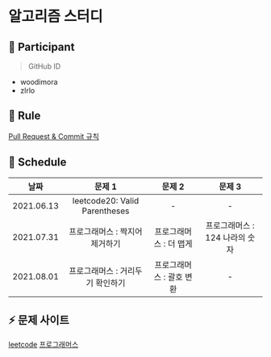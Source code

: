# 알고리즘 스터디

## 👯 Participant

> GitHub ID

- woodimora
- zlrlo

## 📌 Rule

[Pull Request & Commit 규칙]()

## 📆 Schedule

|    날짜    |            문제 1             | 문제 2 | 문제 3 |
| :--------: | :---------------------------: | :----: | :----: |
| 2021.06.13 | leetcode20: Valid Parentheses |   -    |   -    |
| 2021.07.31 | 프로그래머스 : 짝지어 제거하기 | 프로그래머스 : 더 맵게 | 프로그래머스 : 124 나라의 숫자 |
| 2021.08.01 | 프로그래머스 : 거리두기 확인하기 | 프로그래머스 : 괄호 변환 |   -    |

## ⚡️ 문제 사이트

[leetcode](https://leetcode.com/problemset/all/)
[프로그래머스](https://programmers.co.kr/learn/challenges?tab=all_challenges)
